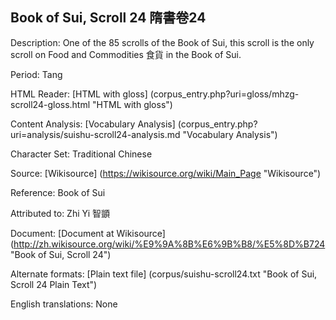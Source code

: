 ## Book of Sui, Scroll 24 隋書卷24

Description: One of the 85 scrolls of the Book of Sui, this scroll is the only scroll on Food and Commodities 食貨 in the Book of Sui.

Period: Tang

HTML Reader: [HTML with gloss] (corpus_entry.php?uri=gloss/mhzg-scroll24-gloss.html "HTML with gloss")

Content Analysis: [Vocabulary Analysis] (corpus_entry.php?uri=analysis/suishu-scroll24-analysis.md "Vocabulary Analysis")

Character Set: Traditional Chinese

Source: [Wikisource] (https://wikisource.org/wiki/Main_Page "Wikisource")

Reference: Book of Sui

Attributed to: Zhi Yi 智顗

Document: [Document at Wikisource] (http://zh.wikisource.org/wiki/%E9%9A%8B%E6%9B%B8/%E5%8D%B724 "Book of Sui, Scroll 24")

Alternate formats: [Plain text file] (corpus/suishu-scroll24.txt "Book of Sui, Scroll 24 Plain Text")

English translations: None